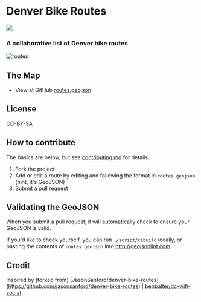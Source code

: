 # Denver Bike Routes

<img src="https://travis-ci.org/JasonSanford/denver-bike-routes.png">

### A collaborative list of Denver bike routes

![routes](https://raw.github.com/JasonSanford/denver-bike-routes/master/img/routes-example.png)

## The Map

* View at GitHub [routes.geojson](routes.geojson)

## License

CC-BY-SA

## How to contribute

The basics are below, but see [contributing.md](contributing.md) for details.

1. Fork the project
2. Add or edit a route by editing and following the format in `routes.geojson` (hint, it's GeoJSON)
3. Submit a pull request

## Validating the GeoJSON

When you submit a pull request, it will automatically check to ensure your GeoJSON is valid.

If you'd like to check yourself, you can run `./script/cibuild` locally, or pasting the contents of `routes.geojson` into http://geojsonlint.com.

## Credit

Inspired by (forked from) [JasonSanford/denver-bike-routes] (https://github.com/jasonsanford/denver-bike-routes) |  [benbalter/dc-wifi-social](https://github.com/benbalter/dc-wifi-social)
